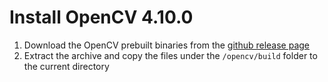 # Install OpenCV 4.10.0

1. Download the OpenCV prebuilt binaries from the [github release page](https://github.com/opencv/opencv/releases/download/4.10.0/opencv-4.10.0-windows.exe)
2. Extract the archive and copy the files under the `/opencv/build` folder to the current directory
